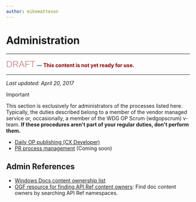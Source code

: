 ```yaml
---
author: mikematteson
---
```


# Administration

<hr />
<span style="font-family: stencil,arial,verdana;font-size:18pt;color:darkred;opacity:0.4">DRAFT</span>&nbsp;&mdash;&nbsp;<span style="font-weight:bold; color:darkred">This content is not yet ready for use.</span>
<hr />

*Last updated: April 20, 2017*

> [!IMPORTANT]
> This section is exclusively for administrators of the processes listed here. Typically, the duties described belong to a member of the vendor managed service or, occasionally, a member of the WDG OP Scrum (wdgopscrum) v-team. **If these procedures aren't part of your regular duties, don't perform them.**

- [Daily OP publishing (CX Developer)](daily-publish.md)
- [PR process management]() (Coming soon)

## Admin References
- [Windows Docs content ownership list](https://microsoft.sharepoint.com/teams/osg_core_dcp/cpub/dev/Shared%20Documents/Release%20Management/Resources/OP_Ownership_List.xlsx?d=w9731668565ed42a3b5d9ce0d8da8bfcc)
- [OGF resource for finding API Ref content owners](https://ogf.azurewebsites.net/report/master/9200?]): Find doc content owners by searching API Ref namespaces.